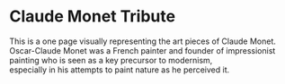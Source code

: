 # Claude Monet Tribute
This is a one page visually representing the art pieces of Claude Monet.<br>
Oscar-Claude Monet was a French painter and founder of impressionist painting who is seen as a key precursor to modernism,<br> especially in his attempts to paint nature as he perceived it.
